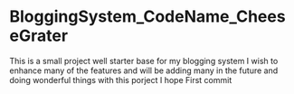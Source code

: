 BloggingSystem_CodeName_CheeseGrater
====================================
This is a small project well starter base for my blogging system I wish to enhance many of the features and will be adding 
many in the future and doing wonderful things with this porject I hope
First commit
